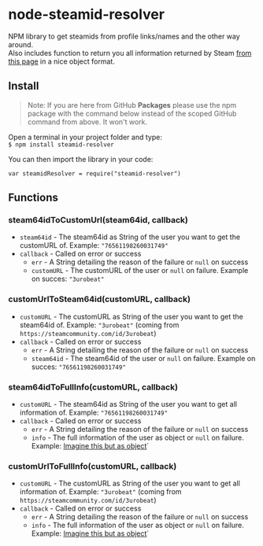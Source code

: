 # node-steamid-resolver
NPM library to get steamids from profile links/names and the other way around.  
Also includes function to return you all information returned by Steam [from this page](https://steamcommunity.com/id/3urobeat?xml=1) in a nice object format.  

## Install
> Note: If you are here from GitHub **Packages** please use the npm package with the command below instead of the scoped GitHub command from above. It won't work.  

Open a terminal in your project folder and type:  
`$ npm install steamid-resolver`  

You can then import the library in your code:  
```
var steamidResolver = require("steamid-resolver")
```  

## Functions  
### steam64idToCustomUrl(steam64id, callback)  
- `steam64id` - The steam64id as String of the user you want to get the customURL of. Example: `"76561198260031749"`  
- `callback` - Called on error or success  
    - `err` - A String detailing the reason of the failure or `null` on success
    - `customURL` - The customURL of the user or `null` on failure. Example on succes: `"3urobeat"`  

### customUrlToSteam64id(customURL, callback)  
- `customURL` - The customURL as String of the user you want to get the steam64id of. Example: `"3urobeat"` (coming from `https://steamcommunity.com/id/3urobeat`)  
- `callback` - Called on error or success  
    - `err` - A String detailing the reason of the failure or `null` on success
    - `steam64id` - The steam64id of the user or `null` on failure. Example on succes: `"76561198260031749"`  

### steam64idToFullInfo(customURL, callback)  
- `customURL` - The steam64id as String of the user you want to get all information of. Example: `"76561198260031749"`  
- `callback` - Called on error or success  
    - `err` - A String detailing the reason of the failure or `null` on success
    - `info` - The full information of the user as object or `null` on failure. Example: [Imagine this but as object](https://steamcommunity.com/id/3urobeat?xml=1)`  

### customUrlToFullInfo(customURL, callback)  
- `customURL` - The customURL as String of the user you want to get all information of. Example: `"3urobeat"` (coming from `https://steamcommunity.com/id/3urobeat`)  
- `callback` - Called on error or success  
    - `err` - A String detailing the reason of the failure or `null` on success
    - `info` - The full information of the user as object or `null` on failure. Example: [Imagine this but as object](https://steamcommunity.com/id/3urobeat?xml=1)` 